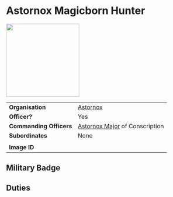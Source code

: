 # Astornox Magicborn Hunter

<img src="https://raw.githubusercontent.com/jesskelsall/astarus-images/main/symbols/imageid.png" height="200" />

|||
| --- | --- |
| **Organisation** | [Astornox](../astornox.md) | rank.2
| **Officer?** | Yes |
| **Commanding Officers** | [Astornox Major](astornox-major.md) of Conscription |
| **Subordinates** | None |
|||
| **Image ID** | |

## Military Badge

## Duties